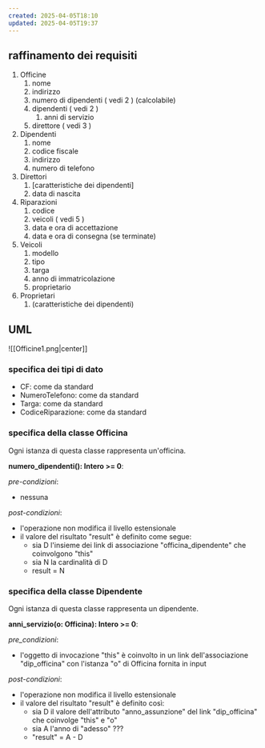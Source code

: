 ```yaml
---
created: 2025-04-05T18:10
updated: 2025-04-05T19:37
---
```

## raffinamento dei requisiti
1) Officine
	1) nome
	2) indirizzo
	3) numero di dipendenti ( vedi 2 ) (calcolabile)
	4) dipendenti ( vedi 2 )
		1) anni di servizio
	5) direttore ( vedi 3 )
2) Dipendenti
	1) nome
	2) codice fiscale
	3) indirizzo
	4) numero di telefono
3) Direttori
	1) [caratteristiche dei dipendenti]
	2) data di nascita
4) Riparazioni
	1) codice
	2) veicoli ( vedi 5 )
	3) data e ora di accettazione
	4) data e ora di consegna (se terminate)
5) Veicoli
	1) modello
	2) tipo
	3) targa
	4) anno di immatricolazione
	5) proprietario
6) Proprietari
	1) (caratteristiche dei dipendenti)

## UML

![[Officine1.png|center]]

### specifica dei tipi di dato
- CF: come da standard
- NumeroTelefono: come da standard
- Targa: come da standard
- CodiceRiparazione: come da standard
### specifica della classe Officina
Ogni istanza di questa classe rappresenta un'officina.

**numero_dipendenti(): Intero >= 0**:

*pre-condizioni*:
- nessuna

*post-condizioni*:
- l'operazione non modifica il livello estensionale
- il valore del risultato "result" è definito come segue:
	- sia D l'insieme dei link di associazione "officina_dipendente" che coinvolgono "this"
	- sia N la cardinalità di D
	- result = N

### specifica della classe Dipendente
Ogni istanza di questa classe rappresenta un dipendente.

**anni_servizio(o: Officina): Intero >= 0**:

*pre_condizioni*:
- l'oggetto di invocazione "this" è coinvolto in un link dell'associazione "dip_officina" con l'istanza "o" di Officina fornita in input

*post-condizioni*:
- l'operazione non modifica il livello estensionale
- il valore del risultato "result" è definito così:
	- sia D il valore dell'attributo "anno_assunzione" del link "dip_officina" che coinvolge "this" e "o"
	- sia A l'anno di "adesso" ???
	- "result" = A - D
